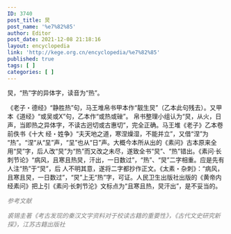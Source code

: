 ```yaml
---
ID: 3740
post_title: 炅
post_name: '%e7%82%85'
author: Editor
post_date: 2021-12-08 21:18:16
layout: encyclopedia
link: 'http://kege.org.cn/encyclopedia/%e7%82%85'
published: true
tags: [ ]
categories: [ ]
---
```

炅，“热”字的异体字，读音为“热”。

《老子・德经》“静胜热”句，马王堆帛书甲本作“靓生炅”（乙本此句残去）。又甲本《道经》“或吴或X”句，乙本作“或热或䂳”。 帛书整理小组认为“炅，从火，日声，当即热之异体字，不读古迥切或古惠切”，完全正确。马王堆《老子》乙本卷前佚书《十大 经・姓争》“夫天地之道，寒涅燥湿，不能并立”，又借“涅”为 “热”。“涅“从“圼”声，“圼”也从“日”声。大概今本所从出的《素问》古本原来全用“炅”字，后人改“炅”为“热”而又改之未尽，遂致全书“炅”、“热”错出。《素问·长刺节论》“病风，且寒且热炅，汗出，一日数过”，“热”、“炅”二字相重。应是先有人注“热”于“炅”，后 人不明其意，遂将二字都抄作正文。《太素・杂刺》：“病风，且寒且炅，一日数过”，“炅”上无“热”字，可证。人民卫生出版社出版的《黄帝内经素问》把上引《素问·长刺节沦》文标点为“且寒且热，炅汗出”，是不妥当的。

<em><span style="color: #808080;"> 参考文献</span></em>

<em><span style="color: #808080;">裘锡圭著《考古发现的秦汉文字资料对于校读古籍的重要性》，《古代文史研究新探》，江苏古籍出版社</span></em>